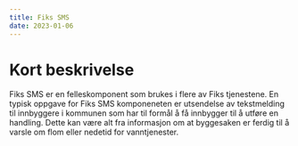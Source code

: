 ```yaml
---
title: Fiks SMS  
date: 2023-01-06
---
```


# Kort beskrivelse
Fiks SMS er en felleskomponent som brukes i flere av Fiks tjenestene. En typisk oppgave for Fiks SMS komponeneten er utsendelse av tekstmelding til innbyggere i kommunen som har til formål å få innbygger til å utføre en handling. Dette kan være alt fra informasjon om at byggesaken er ferdig til å varsle om flom eller nedetid for vanntjenester.

